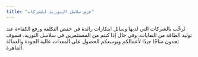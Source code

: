 ```yaml
---
title: "فرص سلاسل التوريد للشركات"
---
```

نُرحِّب بالشركات التي لديها وسائل ابتكارات رائدة في خفض التكلفة ورفع الكفاءة عند توليد الطاقة من النفايات. وفي حال إذا كنتم من المستثمرين في سلاسل التوريد، فسوف تجدون مناخًا جيدًا لأعمالكم وبوسعكم الحصول على المعدات عالية الجودة والعمالة الماهرة.
